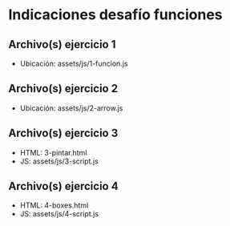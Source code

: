 # Indicaciones desafío funciones

## Archivo(s) ejercicio 1
- Ubicación:  assets/js/1-funcion.js

## Archivo(s) ejercicio 2
- Ubicación: assets/js/2-arrow.js

## Archivo(s) ejercicio 3
- HTML: 3-pintar.html
- JS: assets/js/3-script.js

## Archivo(s) ejercicio 4
- HTML: 4-boxes.html
- JS: assets/js/4-script.js